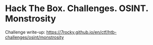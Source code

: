 # Hack The Box. Challenges. OSINT. Monstrosity

Challenge write-up: https://7rocky.github.io/en/ctf/htb-challenges/osint/monstrosity
